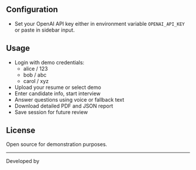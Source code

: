
## Configuration

- Set your OpenAI API key either in environment variable `OPENAI_API_KEY` or paste in sidebar input.

## Usage

- Login with demo credentials:
  - alice / 123
  - bob / abc
  - carol / xyz
- Upload your resume or select demo
- Enter candidate info, start interview
- Answer questions using voice or fallback text
- Download detailed PDF and JSON report
- Save session for future review

## License

Open source for demonstration purposes.

---

Developed by
